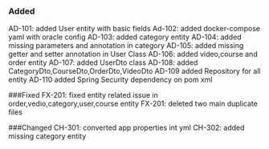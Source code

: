 ### Added
AD-101: added User entity with basic fields
Ad-102: added docker-compose yaml with oracle config
AD-103: added category entity
AD-104: added missing parameters and annotation in category
AD-105: added missing getter and setter annotation in User Class
AD-106: added  video,course and  order entity
AD-107: added UserDto  class
AD-108: added  CategoryDto,CourseDto,OrderDto,VideoDto
AD-109  added  Repository for all entity
AD-110  added  Spring Security dependency on pom xml




###Fixed
FX-201: fixed  entity related issue  in order,vedio,category,user,course entity
FX-201:  deleted two main duplicate files






###Changed
CH-301: converted app properties int yml
CH-302:  added missing category entity 